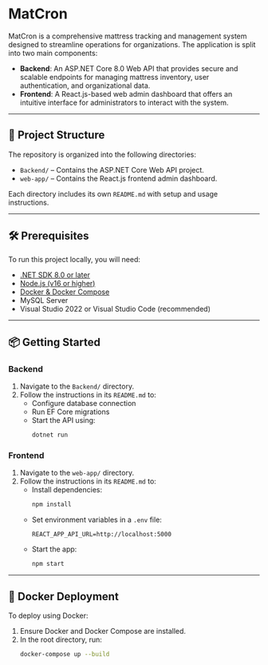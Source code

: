 # MatCron

MatCron is a comprehensive mattress tracking and management system designed to streamline operations for organizations. The application is split into two main components:

- **Backend**: An ASP.NET Core 8.0 Web API that provides secure and scalable endpoints for managing mattress inventory, user authentication, and organizational data.
- **Frontend**: A React.js-based web admin dashboard that offers an intuitive interface for administrators to interact with the system.

---

## 🚀 Project Structure

The repository is organized into the following directories:

- `Backend/` – Contains the ASP.NET Core Web API project.
- `web-app/` – Contains the React.js frontend admin dashboard.

Each directory includes its own `README.md` with setup and usage instructions.

---

## 🛠 Prerequisites

To run this project locally, you will need:

- [.NET SDK 8.0 or later](https://dotnet.microsoft.com/)
- [Node.js (v16 or higher)](https://nodejs.org/)
- [Docker & Docker Compose](https://www.docker.com/)
- MySQL Server
- Visual Studio 2022 or Visual Studio Code (recommended)

---

## 📦 Getting Started

### Backend

1. Navigate to the `Backend/` directory.
2. Follow the instructions in its `README.md` to:
   - Configure database connection
   - Run EF Core migrations
   - Start the API using:
     ```bash
     dotnet run
     ```

### Frontend

1. Navigate to the `web-app/` directory.
2. Follow the instructions in its `README.md` to:
   - Install dependencies:
     ```bash
     npm install
     ```
   - Set environment variables in a `.env` file:
     ```
     REACT_APP_API_URL=http://localhost:5000
     ```
   - Start the app:
     ```bash
     npm start
     ```

---

## 🐳 Docker Deployment

To deploy using Docker:

1. Ensure Docker and Docker Compose are installed.
2. In the root directory, run:
   ```bash
   docker-compose up --build
